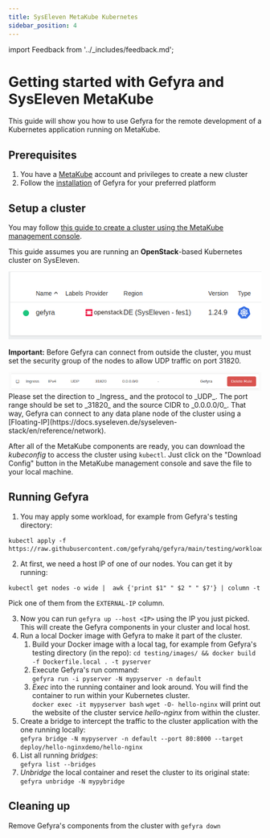 ```yaml
---
title: SysEleven MetaKube Kubernetes
sidebar_position: 4
---
```


import Feedback from '../_includes/feedback.md';

# Getting started with Gefyra and SysEleven MetaKube
This guide will show you how to use Gefyra for the remote development of a Kubernetes
application running on MetaKube.


## Prerequisites
1. You have a [MetaKube](https://metakube.syseleven.de/) account and privileges to create a new cluster
2. Follow the [installation](https://gefyra.dev/installation) of Gefyra for your preferred platform  

## Setup a cluster
You may follow [this guide to create a cluster using the MetaKube management console](https://docs.syseleven.de/metakube/en/tutorials/create-a-cluster).

This guide assumes you are running an **OpenStack**-based Kubernetes cluster on SysEleven.
<div align="center">
 <img src="/img/sys11_image2.png" alt="syseleven cluster settings"/>
</div>

**Important:** Before Gefyra can connect from outside the cluster, you must set the security group of the nodes to allow UDP traffic on port 31820.

<div align="center">
 <img src="/img/sys11_image1.png" alt="syseleven security group settings"/>
</div>
Please set the direction to _Ingress_ and the protocol to _UDP_. The port range should be set to _31820_ and the source 
CIDR to _0.0.0.0/0_. That way, Gefyra can connect to any data plane node of the cluster using a [Floating-IP](https://docs.syseleven.de/syseleven-stack/en/reference/network).

After all of the MetaKube components are ready, you can download the *kubeconfig* to access the cluster using `kubectl`. Just click on the "Download Config" button in the MetaKube management console and save the file to your local machine.

## Running Gefyra
1. You may apply some workload, for example from Gefyra's testing directory:  
```shell
kubectl apply -f https://raw.githubusercontent.com/gefyrahq/gefyra/main/testing/workloads/hello_dd.yaml
```
2. At first, we need a host IP of one of our nodes. You can get it by running: 
```shell
kubectl get nodes -o wide |  awk {'print $1" " $2 " " $7'} | column -t
```
Pick one of them from the `EXTERNAL-IP` column.

3. Now you can run `gefyra up --host <IP>` using the IP you just picked. This will create the Gefyra components in your cluster and local host.
4. Run a local Docker image with Gefyra to make it part of the cluster.
   1. Build your Docker image with a local tag, for example from Gefyra's testing directory (in the repo):
   `cd testing/images/ && docker build -f Dockerfile.local . -t pyserver`
   2. Execute Gefyra's run command:    
   `gefyra run -i pyserver -N mypyserver -n default`
   3. _Exec_ into the running container and look around. You will find the container to run within your Kubernetes cluster.  
   `docker exec -it mypyserver bash`
   `wget -O- hello-nginx` will print out the website of the cluster service _hello-nginx_ from within the cluster.
5. Create a bridge to intercept the traffic to the cluster application with the one running locally:  
`gefyra bridge -N mypyserver -n default --port 80:8000 --target deploy/hello-nginxdemo/hello-nginx`    
6. List all running _bridges_:  
`gefyra list --bridges`
7. _Unbridge_ the local container and reset the cluster to its original state: 
`gefyra unbridge -N mypybridge`

## Cleaning up
Remove Gefyra's components from the cluster with `gefyra down`

<Feedback />
